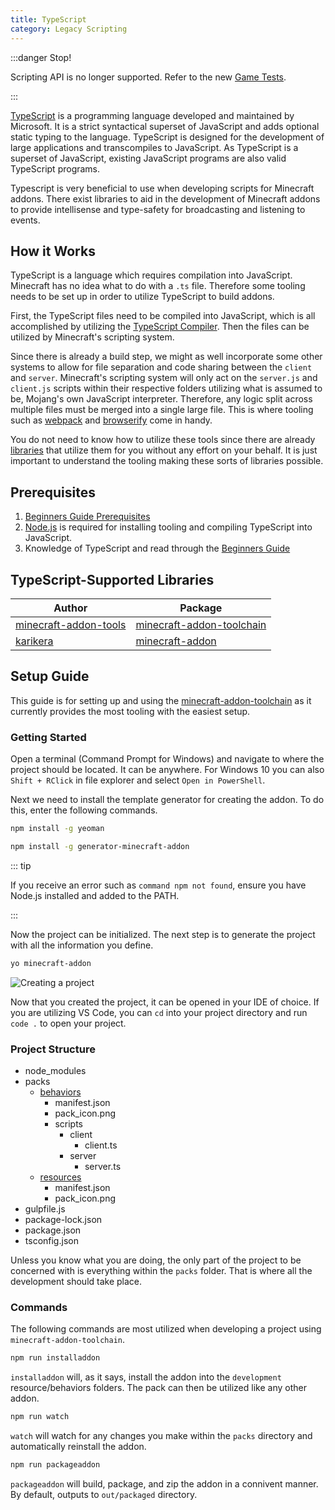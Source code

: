 ```yaml
---
title: TypeScript
category: Legacy Scripting
---
```


:::danger Stop!

Scripting API is no longer supported. Refer to the new [Game Tests](scripting/game-tests.html).

:::

[//]: # 'Documentation is heavily based on https://minecraft-addon-tools.github.io/tutorials/getting-started'

[TypeScript](https://www.typescriptlang.org/) is a programming language developed and maintained by Microsoft. It is a strict syntactical superset of JavaScript and adds optional static typing to the language. TypeScript is designed for the development of large applications and transcompiles to JavaScript. As TypeScript is a superset of JavaScript, existing JavaScript programs are also valid TypeScript programs.

Typescript is very beneficial to use when developing scripts for Minecraft addons. There exist libraries to aid in the development of Minecraft addons to provide intellisense and type-safety for broadcasting and listening to events.

## How it Works

TypeScript is a language which requires compilation into JavaScript. Minecraft has no idea what to do with a `.ts` file. Therefore some tooling needs to be set up in order to utilize TypeScript to build addons.

First, the TypeScript files need to be compiled into JavaScript, which is all accomplished by utilizing the [TypeScript Compiler](https://www.npmjs.com/package/typescript). Then the files can be utilized by Minecraft's scripting system.

Since there is already a build step, we might as well incorporate some other systems to allow for file separation and code sharing between the `client` and `server`. Minecraft's scripting system will only act on the `server.js` and `client.js` scripts within their respective folders utilizing what is assumed to be, Mojang's own JavaScript interpreter. Therefore, any logic split across multiple files must be merged into a single large file. This is where tooling such as [webpack](https://webpack.js.org/) and [browserify](https://browserify.org/) come in handy.

You do not need to know how to utilize these tools since there are already [libraries](#typescript-supported-libraries) that utilize them for you without any effort on your behalf. It is just important to understand the tooling making these sorts of libraries possible.

## Prerequisites

1. [Beginners Guide Prerequisites](/scripting/scripting-intro)
2. [Node.js](https://nodejs.org/en/) is required for installing tooling and compiling TypeScript into JavaScript.
3. Knowledge of TypeScript and read through the [Beginners Guide](/scripting/scripting-intro)

## TypeScript-Supported Libraries

| Author                                                            | Package                                                                                         |
| ----------------------------------------------------------------- | ----------------------------------------------------------------------------------------------- |
| [minecraft-addon-tools](https://github.com/minecraft-addon-tools) | [minecraft-addon-toolchain](https://github.com/minecraft-addon-tools/minecraft-addon-toolchain) |
| [karikera](https://github.com/karikera)                           | [minecraft-addon](https://github.com/karikera/mcaddon-start)                                    |

## Setup Guide

This guide is for setting up and using the [minecraft-addon-toolchain](https://github.com/minecraft-addon-tools/minecraft-addon-toolchain) as it currently provides the most tooling with the easiest setup.

### Getting Started

Open a terminal (Command Prompt for Windows) and navigate to where the project should be located. It can be anywhere. For Windows 10 you can also `Shift + RClick` in file explorer and select `Open in PowerShell`.

Next we need to install the template generator for creating the addon. To do this, enter the following commands.

```bash
npm install -g yeoman
```

```bash
npm install -g generator-minecraft-addon
```

::: tip

If you receive an error such as `command npm not found`, ensure you have Node.js installed and added to the PATH.

:::

Now the project can be initialized. The next step is to generate the project with all the information you define.

```bash
yo minecraft-addon
```

![Creating a project](/assets/images/scripting/typescript/project-create.gif)

Now that you created the project, it can be opened in your IDE of choice. If you are utilizing VS Code, you can `cd` into your project directory and run `code .` to open your project.

### Project Structure

<div markdown="0" class="folder-structure">
    <ul>
        <li><span class="folder">node_modules</span></li>
        <li><span class="folder">packs</span>
            <ul>
                <li><span class="folder"><a href="/schemas/behavior-folder" target="__blank">behaviors</a></span>
                    <ul>
                        <li><span class="file">manifest.json</span></li>
                        <li><span class="image">pack_icon.png</span></li>
                        <li><span class="folder">scripts</span>
                            <ul>
                                <li><span class="folder">client</span>
                                    <ul>
                                        <li><span class="file">client.ts</span></li>
                                    </ul>
                                </li>
                                <li><span class="folder">server</span>
                                    <ul>
                                        <li><span class="file">server.ts</span></li>
                                    </ul>
                                </li>
                            </ul>
                        </li>
                    </ul>
                </li>
                <li><span class="folder"><a href="/schemas/resource-folder" target="__blank">resources</a></span>
                    <ul>
                        <li><span class="file">manifest.json</span></li>
                        <li><span class="image">pack_icon.png</span></li>
                    </ul>
                </li>
            </ul>
        </li>
        <li><span class="file">gulpfile.js</span></li>
        <li><span class="file">package-lock.json</span></li>
        <li><span class="file">package.json</span></li>
        <li><span class="file">tsconfig.json</span></li>
    </ul>
</div>

Unless you know what you are doing, the only part of the project to be concerned with is everything within the `packs` folder. That is where all the development should take place.

### Commands

The following commands are most utilized when developing a project using `minecraft-addon-toolchain`.

```bash
npm run installaddon
```

`installaddon` will, as it says, install the addon into the `development` resource/behaviors folders. The pack can then be utilized like any other addon.

```bash
npm run watch
```

`watch` will watch for any changes you make within the `packs` directory and automatically reinstall the addon.

```bash
npm run packageaddon
```

`packageaddon` will build, package, and zip the addon in a connivent manner. By default, outputs to `out/packaged` directory.
